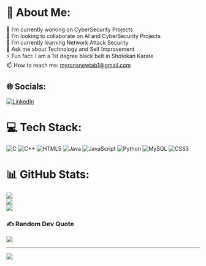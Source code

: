 # 💫 About Me:
🔭 I’m currently working on CyberSecurity Projects<br>👯 I’m looking to collaborate on AI and CyberSecurity Projects<br>🌱 I’m currently learning Network Attack Security<br>💬 Ask me about Technology and Self Improvement<br>⚡ Fun fact: I am a 1st degree black belt in Shotokan Karate<br>📫 How to reach me: myronsnewtab1@gmail.com


## 🌐 Socials:
[![LinkedIn](https://img.shields.io/badge/LinkedIn-%230077B5.svg?logo=linkedin&logoColor=white)](https://linkedin.com/in/https://www.linkedin.com/in/myron-peoples-180558300/) 

# 💻 Tech Stack:
![C](https://img.shields.io/badge/c-%2300599C.svg?style=for-the-badge&logo=c&logoColor=white) ![C++](https://img.shields.io/badge/c++-%2300599C.svg?style=for-the-badge&logo=c%2B%2B&logoColor=white) ![HTML5](https://img.shields.io/badge/html5-%23E34F26.svg?style=for-the-badge&logo=html5&logoColor=white) ![Java](https://img.shields.io/badge/java-%23ED8B00.svg?style=for-the-badge&logo=openjdk&logoColor=white) ![JavaScript](https://img.shields.io/badge/javascript-%23323330.svg?style=for-the-badge&logo=javascript&logoColor=%23F7DF1E) ![Python](https://img.shields.io/badge/python-3670A0?style=for-the-badge&logo=python&logoColor=ffdd54) ![MySQL](https://img.shields.io/badge/mysql-4479A1.svg?style=for-the-badge&logo=mysql&logoColor=white) ![CSS3](https://img.shields.io/badge/css3-%231572B6.svg?style=for-the-badge&logo=css3&logoColor=white)
# 📊 GitHub Stats:
![](https://github-readme-stats.vercel.app/api?username=Myron90&theme=default&hide_border=false&include_all_commits=false&count_private=false)<br/>
![](https://github-readme-streak-stats.herokuapp.com/?user=Myron90&theme=default&hide_border=false)<br/>
![](https://github-readme-stats.vercel.app/api/top-langs/?username=Myron90&theme=default&hide_border=false&include_all_commits=false&count_private=false&layout=compact)

### ✍️ Random Dev Quote
![](https://quotes-github-readme.vercel.app/api?type=horizontal&theme=radical)

---
[![](https://visitcount.itsvg.in/api?id=Myron90&icon=0&color=0)](https://visitcount.itsvg.in)

<!-- Proudly created with GPRM ( https://gprm.itsvg.in ) -->
